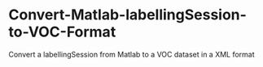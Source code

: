 # Convert-Matlab-labellingSession-to-VOC-Format
Convert a labellingSession from Matlab to a VOC dataset in a XML format
